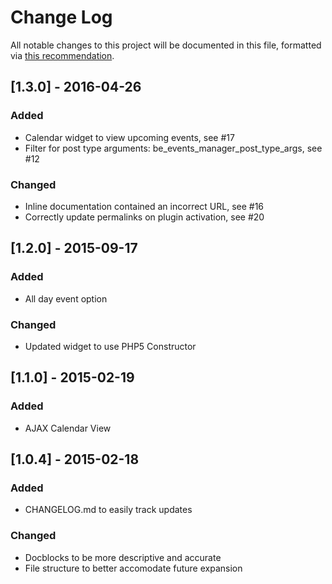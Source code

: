 # Change Log
All notable changes to this project will be documented in this file, formatted via [this recommendation](http://keepachangelog.com/).

## [1.3.0] - 2016-04-26
### Added
- Calendar widget to view upcoming events, see #17
- Filter for post type arguments: be_events_manager_post_type_args, see #12

### Changed
- Inline documentation contained an incorrect URL, see #16
- Correctly update permalinks on plugin activation, see #20

## [1.2.0] - 2015-09-17
### Added
- All day event option

### Changed
- Updated widget to use PHP5 Constructor

## [1.1.0] - 2015-02-19
### Added
- AJAX Calendar View

## [1.0.4] - 2015-02-18
### Added
- CHANGELOG.md to easily track updates

### Changed
- Docblocks to be more descriptive and accurate
- File structure to better accomodate future expansion